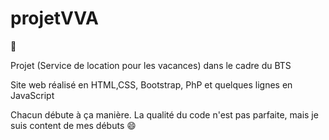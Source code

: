 # projetVVA
:book:

Projet (Service de location pour les vacances) dans le cadre du BTS

Site web réalisé en HTML,CSS, Bootstrap, PhP et quelques lignes en JavaScript

Chacun débute à ça manière. La qualité du code n'est pas parfaite, mais je suis content de mes débuts :smile:
